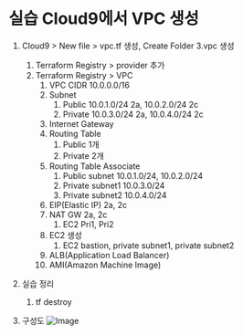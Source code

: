 # 실습 Cloud9에서 VPC 생성

1. Cloud9 > New file > vpc.tf 생성, Create Folder 3.vpc 생성
	1. Terraform Registry > provider 추가
	2. Terraform Registry > VPC
		1. VPC CIDR 10.0.0.0/16
		2. Subnet
			1. Public 10.0.1.0/24 2a, 10.0.2.0/24 2c
			2. Private 10.0.3.0/24 2a, 10.0.4.0/24 2c
		3. Internet Gateway
		4. Routing Table
			1. Public 1개
			2. Private 2개
		5. Routing Table Associate
			1. Public subnet 10.0.1.0/24, 10.0.2.0/24
			2. Private subnet1 10.0.3.0/24
			3. Private subnet2 10.0.4.0/24
		6. EIP(Elastic IP) 2a, 2c
		7. NAT GW 2a, 2c
			1. EC2 Pri1, Pri2
		8. EC2 생성
			1. EC2 bastion, private subnet1, private subnet2
		9. ALB(Application Load Balancer)
		10. AMI(Amazon Machine Image)

2. 실습 정리
	1. tf destroy

3. 구성도
![Image](https://i.imgur.com/4Lu3B3U.png)